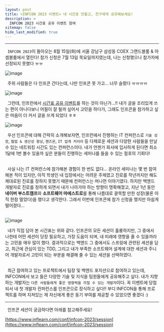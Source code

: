 ```yaml
---
layout: post
title: <INFCON 2023 이벤트> 내 시간표 만들고, 친구에게 공유해보세요!
description: >
  INFCON 2023 시간표 공유 이벤트 참여
sitemap: false
hide_last_modified: true
---
```


---

&nbsp; `INFCON 2023`이 돌아오는 8월 15일(화)에 서울 강남구 삼성동 COEX 그랜드블룸 & 아셈블룸에서 열린다! 참가 신청은 7월 13일 목요일까지였는데, 나는 신청했으나 참가자에 선정되지 못했다 ㅠㅠ

![image](https://user-images.githubusercontent.com/68031450/256864073-4cb84bed-69b1-4c04-bd9a-d44e724388ca.png)

&nbsp; 주위 사람들은 다 인프콘 간다는데, 나만 인프콘 못 가고... 너무 슬펐다 ㅠㅠㅠㅠ

![image](https://user-images.githubusercontent.com/68031450/256864407-cd278501-1f61-4c3d-bc54-8290b8e2fd4a.png)

&nbsp; 그런데, 인프런에서 [시간표 공유 이벤트](https://www.inflearn.com/pages/infcon-2023-event-schedule)를 하는 것이 아닌가...!! 내가 글을 조리있게 쓰는 편이 아니다보니 어필이 잘 될까 싶어서 고민을 하다가, 그래도 인프콘을 참가하고 싶은 마음이 더 커서 글을 쓰게 되었다 ㅎㅎ

![image](https://user-images.githubusercontent.com/68031450/256866149-d30f30e3-4c56-45bc-b693-d07b9d5d2733.png)


&nbsp; 우선 인프콘에 대해 간략히 소개해보자면, 인프런에서 진행하는 IT 컨퍼런스로 `기술 성장`, `협업 & 생산성 향상`, `핸즈온`, `IT 업계 커리어` 등 다채로운 세션과 다양한 사람들을 만날 수 있는 네트워킹 시간도 있는 컨퍼런스이다. 내가 언젠가 회사에 입사하게 된다면 최소 1달에 1번 볼수 있을까 싶은 분들이 진행하는 세미나를 들을 수 있는 절호의 기회다!<br><br>

&nbsp; 사실 나는 IT 컨퍼런스에 참가해본 경험이 한 번도 없다... 온라인 세미나는 몇 번 참여해본 적이 있지만, 아직 학생인 내 입장에서는 어려운 주제였고 진로를 작년까지만 해도 제대로된 진로를 정하지 못했기 때문에 컨퍼런스는 머나먼 이야기였다. 하지만 백엔드 개발자로 진로를 정하게 되면서 내가 나아가야 하는 방향이 명확해졌고, 지난 1년 동안 **네이버 부스트캠프**와 **소프트웨어 마에스트로**를 통해 나름대로 괄목할 만한 성장(물론 아직 한참 멀었다)을 했다고 생각한다. 그래서 이번에 인프콘에 참가 신청을 했지만 아쉽게 떨어졌다...<br><br>

![image](https://user-images.githubusercontent.com/68031450/256870791-18f955eb-0210-4325-8c4b-79ff4f7e142d.png)

&nbsp; 내가 직접 담아 본 시간표는 위와 같다. 인프콘의 모든 세션이 훌륭하지만, 그 중에서 나한테 어떤 세션이 당장 필요하고, 가장 도움이 되며, 내 미래에 영향을 줄 수 있을까라는 고민을 매우 많이 했다. 결과적으로는 백엔드 그 중에서도 스프링에 관련된 세션을 담고, 최근에 관심이 있는 TDD, 그리고 내가 부족한 소프트웨어 설계에 대한 세션과 주니어 개발자로서 고민이 되는 부분을 해결해 줄 수 있는 세션을 선택하였다.<br><br>

&nbsp; 최근 참여하고 있는 프로젝트에서 팀장 및 백엔드 포지션으로 참여하고 있는데, INFCON에서 보고 들은 다양한 기술 및 지식을 팀원들에게 공유해주고 싶다. 내가 지향하는 개발자는 `다른 사람들에게 좋은 영향력을 끼칠 수 있는 개발자`이다. 꼭 이벤트에 당첨되서 내 첫 개발자 컨퍼런스를 인프콘으로 장식하고 싶다!! 부디 INFCON을 통해 프로젝트를 하며 지쳐있는 제 자신에게 좋은 동기 부여를 제공할 수 있었으면 좋겠다 :)

---

&nbsp; 인프콘 세션이 궁금하다면 아래를 참고해주세요!

[https://www.inflearn.com/conf/infcon-2023/session](https://www.inflearn.com/conf/infcon-2023/session)